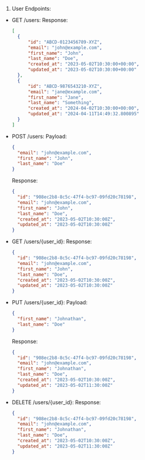 1. User Endpoints:


- GET /users:
  Response:
  ```json
  [
  	{
  		"id": "ABCD-0123456789-XYZ",
  		"email": "john@example.com",
  		"first_name": "John",
  		"last_name": "Doe",
  		"created_at": "2023-05-02T10:30:00+00:00",
  		"updated_at": "2023-05-02T10:30:00+00:00"
  	},
  	{
  		"id": "ABCD-9876543210-XYZ",
  		"email": "jane@example.com",
  		"first_name": "Jane",
  		"last_name": "Something",
  		"created_at": "2024-04-02T10:30:00+00:00",
  		"updated_at": "2024-04-11T14:49:32.800895"
  	}
  ]
  ```

- POST /users:
  Payload:
  ```json
  {
    "email": "john@example.com",
    "first_name": "John",
    "last_name": "Doe"
  }
  ```
  Response:
  ```json
  {
    "id": "908ec2b8-8c5c-47f4-bc97-09fd20c78198",
    "email": "john@example.com",
    "first_name": "John",
    "last_name": "Doe",
    "created_at": "2023-05-02T10:30:00Z",
    "updated_at": "2023-05-02T10:30:00Z"
  }
  ```

- GET /users/{user_id}:
  Response:
  ```json
  {
    "id": "908ec2b8-8c5c-47f4-bc97-09fd20c78198",
    "email": "john@example.com",
    "first_name": "John",
    "last_name": "Doe",
    "created_at": "2023-05-02T10:30:00Z",
    "updated_at": "2023-05-02T10:30:00Z"
  }
  ```

- PUT /users/{user_id}:
  Payload:
  ```json
  {
    "first_name": "Johnathan",
    "last_name": "Doe"
  }
  ```
  Response:
  ```json
  {
    "id": "908ec2b8-8c5c-47f4-bc97-09fd20c78198",
    "email": "john@example.com",
    "first_name": "Johnathan",
    "last_name": "Doe",
    "created_at": "2023-05-02T10:30:00Z",
    "updated_at": "2023-05-02T11:30:00Z"
  }
  ```
  
- DELETE /users/{user_id}:
  Response:
  ```json
  {
    "id": "908ec2b8-8c5c-47f4-bc97-09fd20c78198",
    "email": "john@example.com",
    "first_name": "Johnathan",
    "last_name": "Doe",
    "created_at": "2023-05-02T10:30:00Z",
    "updated_at": "2023-05-02T11:30:00Z"
  }
  ```
